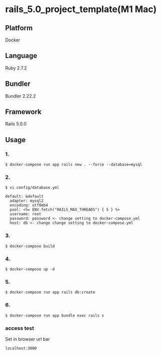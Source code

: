 # rails_5.0_project_template(M1 Mac)

## Platform
Docker

## Language
Ruby 2.7.2

## Bundler
Bundler 2.22.2

## Framework
Rails 5.0.0

## Usage

### 1.
```$ docker-compose run app rails new . --force --database=mysql```

### 2.
```$ vi config/database.yml```

```
default: &default
  adapter: mysql2
  encoding: utf8mb4
  pool: <%= ENV.fetch("RAILS_MAX_THREADS") { 5 } %>
  username: root
  password: password <- change setting to docker-compose.yml
  host: db <- change change setting to docker-compose.yml
```

### 3.
```$ docker-compose build```

### 4.
```$ docker-compose up -d```

### 5.
```$ docker-compose run app rails db:create```

### 6.
```$ docker-compose run app bundle exec rails s```


### access test

Set in browser url bar

```localhost:3000```
